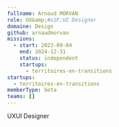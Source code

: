```yaml
---
fullname: Arnaud MORVAN
role: UX&amp;#x2F;UI Designer
domaine: Design
github: arnaudmorvan
missions:
  - start: 2023-09-04
    end: 2024-12-31
    status: independent
    startups:
      - territoires-en-transitions
startups:
  - territoires-en-transitions
memberType: beta
teams: []
---
```

UXUI Designer